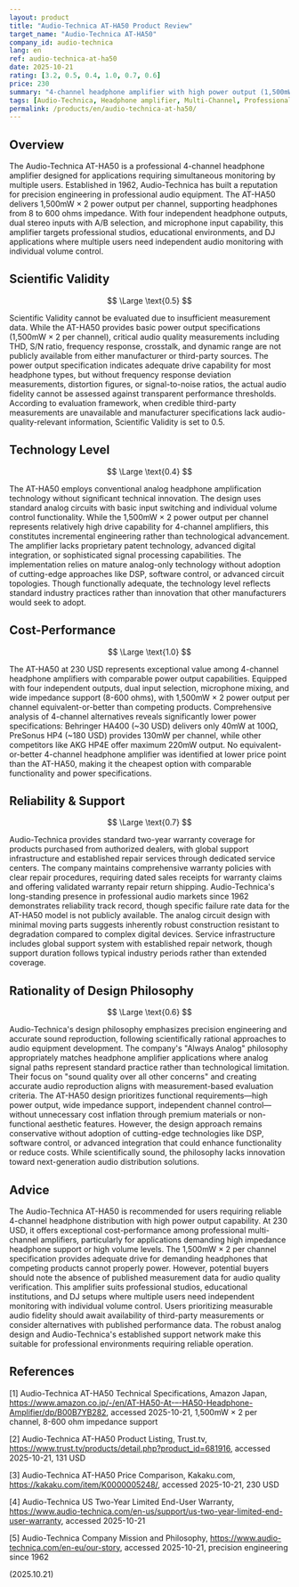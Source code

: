 ```yaml
---
layout: product
title: "Audio-Technica AT-HA50 Product Review"
target_name: "Audio-Technica AT-HA50"
company_id: audio-technica
lang: en
ref: audio-technica-at-ha50
date: 2025-10-21
rating: [3.2, 0.5, 0.4, 1.0, 0.7, 0.6]
price: 230
summary: "4-channel headphone amplifier with high power output (1,500mW × 2 per channel) and wide impedance support, offering excellent cost-performance in its category but limited by lack of measurement data"
tags: [Audio-Technica, Headphone amplifier, Multi-Channel, Professional]
permalink: /products/en/audio-technica-at-ha50/
---
```

## Overview

The Audio-Technica AT-HA50 is a professional 4-channel headphone amplifier designed for applications requiring simultaneous monitoring by multiple users. Established in 1962, Audio-Technica has built a reputation for precision engineering in professional audio equipment. The AT-HA50 delivers 1,500mW × 2 power output per channel, supporting headphones from 8 to 600 ohms impedance. With four independent headphone outputs, dual stereo inputs with A/B selection, and microphone input capability, this amplifier targets professional studios, educational environments, and DJ applications where multiple users need independent audio monitoring with individual volume control.

## Scientific Validity

$$ \Large \text{0.5} $$

Scientific Validity cannot be evaluated due to insufficient measurement data. While the AT-HA50 provides basic power output specifications (1,500mW × 2 per channel), critical audio quality measurements including THD, S/N ratio, frequency response, crosstalk, and dynamic range are not publicly available from either manufacturer or third-party sources. The power output specification indicates adequate drive capability for most headphone types, but without frequency response deviation measurements, distortion figures, or signal-to-noise ratios, the actual audio fidelity cannot be assessed against transparent performance thresholds. According to evaluation framework, when credible third-party measurements are unavailable and manufacturer specifications lack audio-quality-relevant information, Scientific Validity is set to 0.5.

## Technology Level

$$ \Large \text{0.4} $$

The AT-HA50 employs conventional analog headphone amplification technology without significant technical innovation. The design uses standard analog circuits with basic input switching and individual volume control functionality. While the 1,500mW × 2 power output per channel represents relatively high drive capability for 4-channel amplifiers, this constitutes incremental engineering rather than technological advancement. The amplifier lacks proprietary patent technology, advanced digital integration, or sophisticated signal processing capabilities. The implementation relies on mature analog-only technology without adoption of cutting-edge approaches like DSP, software control, or advanced circuit topologies. Though functionally adequate, the technology level reflects standard industry practices rather than innovation that other manufacturers would seek to adopt.

## Cost-Performance

$$ \Large \text{1.0} $$

The AT-HA50 at 230 USD represents exceptional value among 4-channel headphone amplifiers with comparable power output capabilities. Equipped with four independent outputs, dual input selection, microphone mixing, and wide impedance support (8-600 ohms), with 1,500mW × 2 power output per channel equivalent-or-better than competing products. Comprehensive analysis of 4-channel alternatives reveals significantly lower power specifications: Behringer HA400 (~30 USD) delivers only 40mW at 100Ω, PreSonus HP4 (~180 USD) provides 130mW per channel, while other competitors like AKG HP4E offer maximum 220mW output. No equivalent-or-better 4-channel headphone amplifier was identified at lower price point than the AT-HA50, making it the cheapest option with comparable functionality and power specifications.

## Reliability & Support

$$ \Large \text{0.7} $$

Audio-Technica provides standard two-year warranty coverage for products purchased from authorized dealers, with global support infrastructure and established repair services through dedicated service centers. The company maintains comprehensive warranty policies with clear repair procedures, requiring dated sales receipts for warranty claims and offering validated warranty repair return shipping. Audio-Technica's long-standing presence in professional audio markets since 1962 demonstrates reliability track record, though specific failure rate data for the AT-HA50 model is not publicly available. The analog circuit design with minimal moving parts suggests inherently robust construction resistant to degradation compared to complex digital devices. Service infrastructure includes global support system with established repair network, though support duration follows typical industry periods rather than extended coverage.

## Rationality of Design Philosophy

$$ \Large \text{0.6} $$

Audio-Technica's design philosophy emphasizes precision engineering and accurate sound reproduction, following scientifically rational approaches to audio equipment development. The company's "Always Analog" philosophy appropriately matches headphone amplifier applications where analog signal paths represent standard practice rather than technological limitation. Their focus on "sound quality over all other concerns" and creating accurate audio reproduction aligns with measurement-based evaluation criteria. The AT-HA50 design prioritizes functional requirements—high power output, wide impedance support, independent channel control—without unnecessary cost inflation through premium materials or non-functional aesthetic features. However, the design approach remains conservative without adoption of cutting-edge technologies like DSP, software control, or advanced integration that could enhance functionality or reduce costs. While scientifically sound, the philosophy lacks innovation toward next-generation audio distribution solutions.

## Advice

The Audio-Technica AT-HA50 is recommended for users requiring reliable 4-channel headphone distribution with high power output capability. At 230 USD, it offers exceptional cost-performance among professional multi-channel amplifiers, particularly for applications demanding high impedance headphone support or high volume levels. The 1,500mW × 2 per channel specification provides adequate drive for demanding headphones that competing products cannot properly power. However, potential buyers should note the absence of published measurement data for audio quality verification. This amplifier suits professional studios, educational institutions, and DJ setups where multiple users need independent monitoring with individual volume control. Users prioritizing measurable audio fidelity should await availability of third-party measurements or consider alternatives with published performance data. The robust analog design and Audio-Technica's established support network make this suitable for professional environments requiring reliable operation.

## References

[1] Audio-Technica AT-HA50 Technical Specifications, Amazon Japan, https://www.amazon.co.jp/-/en/AT-HA50-At-–-HA50-Headphone-Amplifier/dp/B00B7YB282, accessed 2025-10-21, 1,500mW × 2 per channel, 8-600 ohm impedance support

[2] Audio-Technica AT-HA50 Product Listing, Trust.tv, https://www.trust.tv/products/detail.php?product_id=681916, accessed 2025-10-21, 131 USD

[3] Audio-Technica AT-HA50 Price Comparison, Kakaku.com, https://kakaku.com/item/K0000005248/, accessed 2025-10-21, 230 USD

[4] Audio-Technica US Two-Year Limited End-User Warranty, https://www.audio-technica.com/en-us/support/us-two-year-limited-end-user-warranty, accessed 2025-10-21

[5] Audio-Technica Company Mission and Philosophy, https://www.audio-technica.com/en-eu/our-story, accessed 2025-10-21, precision engineering since 1962

(2025.10.21)